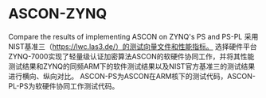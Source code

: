 # ASCON-ZYNQ
Compare the results of implementing ASCON on ZYNQ's PS and PS-PL 
采用NIST基准三（https://lwc.las3.de/）的测试向量文件和性能指标。
选择硬件平台ZYNQ-7000实现了轻量级认证加密算法ASCON的软硬件协同工作，并将其性能测试结果和ZYNQ的同频ARM下的软件测试结果以及NIST官方基准三的测试结果进行横向、纵向对比。
ASCON-PS为ASCON在ARM核下的测试代码，ASCON-PL-PS为软硬件协同工作测试代码。
